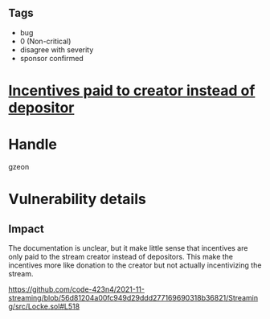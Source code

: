## Tags

- bug
- 0 (Non-critical)
- disagree with severity
- sponsor confirmed

# [Incentives paid to creator instead of depositor](https://github.com/code-423n4/2021-11-streaming-findings/issues/201) 

# Handle

gzeon


# Vulnerability details

## Impact
The documentation is unclear, but it make little sense that incentives are only paid to the stream creator instead of depositors. This make the incentives more like donation to the creator but not actually incentivizing the stream.

https://github.com/code-423n4/2021-11-streaming/blob/56d81204a00fc949d29ddd277169690318b36821/Streaming/src/Locke.sol#L518

